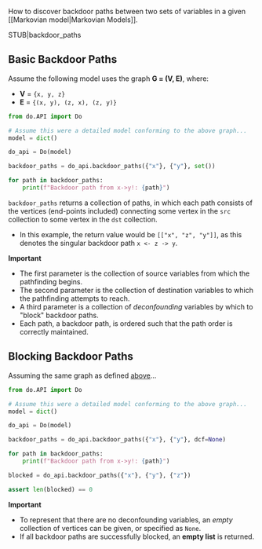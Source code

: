 How to discover backdoor paths between two sets of variables in a given [[Markovian model|Markovian Models]].

STUB|backdoor_paths

## Basic Backdoor Paths

Assume the following model uses the graph **G = (V, E)**, where:
- **V** = ``{x, y, z}``
- **E** = ``{(x, y), (z, x), (z, y)}``

```python
from do.API import Do

# Assume this were a detailed model conforming to the above graph...
model = dict()

do_api = Do(model)

backdoor_paths = do_api.backdoor_paths({"x"}, {"y"}, set())

for path in backdoor_paths:
    print(f"Backdoor path from x->y!: {path}")
```

``backdoor_paths`` returns a collection of paths, in which each path consists of the vertices (end-points included) connecting some vertex in the ``src`` collection to some vertex in the ``dst`` collection.
- In this example, the return value would be ``[["x", "z", "y"]]``, as this denotes the singular backdoor path ``x <- z -> y``.

**Important**
- The first parameter is the collection of source variables from which the pathfinding begins.
- The second parameter is the collection of destination variables to which the pathfinding attempts to reach.
- A third parameter is a collection of *deconfounding* variables by which to "block" backdoor paths.
- Each path, a backdoor path, is ordered such that the path order is correctly maintained.

## Blocking Backdoor Paths

Assuming the same graph as defined [above](#basic-backdoor-paths)...

```python
from do.API import Do

# Assume this were a detailed model conforming to the above graph...
model = dict()

do_api = Do(model)

backdoor_paths = do_api.backdoor_paths({"x"}, {"y"}, dcf=None)

for path in backdoor_paths:
    print(f"Backdoor path from x->y!: {path}")

blocked = do_api.backdoor_paths({"x"}, {"y"}, {"z"})

assert len(blocked) == 0
```

**Important**
- To represent that there are no deconfounding variables, an *empty* collection of vertices can be given, or specified as ``None``.
- If all backdoor paths are successfully blocked, an **empty list** is returned.
